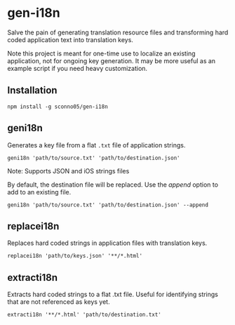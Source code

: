 # gen-i18n

Salve the pain of generating translation resource files and transforming hard coded application text into translation keys.

Note this project is meant for one-time use to localize an existing application, not for ongoing key generation.  It may be more useful as an example script if you need heavy customization.

## Installation

`npm install -g sconno05/gen-i18n`

## geni18n

Generates a key file from a flat `.txt` file of application strings.

`geni18n 'path/to/source.txt' 'path/to/destination.json'`

Note: Supports JSON and iOS strings files

By default, the destination file will be replaced.  Use the *append* option to add to an existing file.

`geni18n 'path/to/source.txt' 'path/to/destination.json' --append`

## replacei18n

Replaces hard coded strings in application files with translation keys.

`replacei18n 'path/to/keys.json' '**/*.html'`

## extracti18n

Extracts hard coded strings to a flat .txt file. Useful for identifying strings that are not referenced as keys yet.

`extracti18n '**/*.html' 'path/to/destination.txt'`